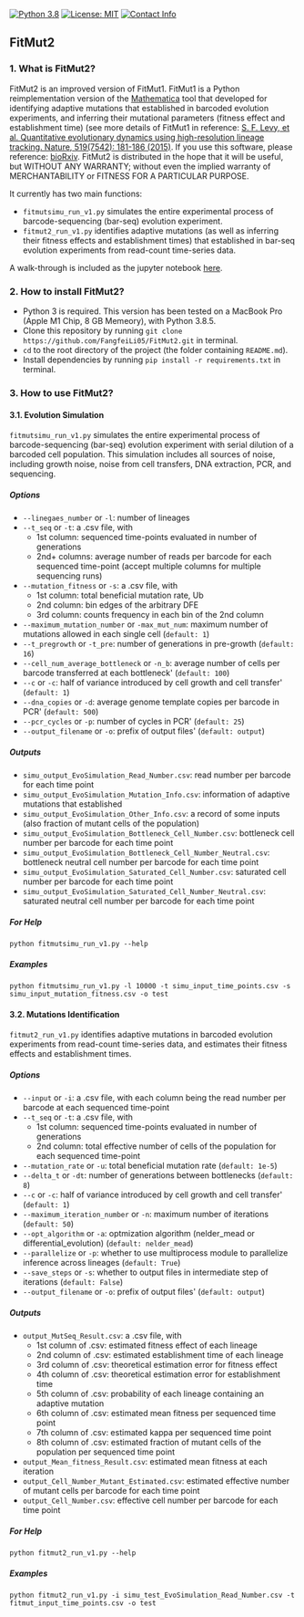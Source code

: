 [![Python 3.8](https://img.shields.io/badge/Python-3.8-blue.svg)](https://www.python.org/)
[![License: MIT](https://img.shields.io/badge/License-MIT-blue.svg)](https://opensource.org/licenses/MIT)
[![Contact Info](https://img.shields.io/badge/Contact-fangfeili0525@gmail.com-blue.svg)]()


## FitMut2

### 1. What is FitMut2?

FitMut2 is an improved version of FitMut1. FitMut1 is a Python reimplementation version of the [Mathematica](https://www.wolfram.com/mathematica/) tool that developed for identifying adaptive mutations that established in barcoded evolution experiments, and inferring their mutational parameters (fitness effect and establishment time) (see more details of FitMut1 in reference: [S. F. Levy, et al. Quantitative evolutionary dynamics using high-resolution lineage tracking. Nature, 519(7542): 181-186 (2015)](https://www.nature.com/articles/nature14279). If you use this software, please reference: [bioRxiv](). FitMut2 is distributed in the hope that it will be useful, but WITHOUT ANY WARRANTY; without even the implied warranty of MERCHANTABILITY or FITNESS FOR A PARTICULAR PURPOSE. 

It currently has two main functions:
* `fitmutsimu_run_v1.py` simulates the entire experimental process of barcode-sequencing (bar-seq) evolution experiment. 
* `fitmut2_run_v1.py` identifies adaptive mutations (as well as inferring their fitness effects and establishment times) that established in bar-seq evolution experiments from read-count time-series data.

A walk-through is included as the jupyter notebook [here](https://github.com/FangfeiLi05/FitMut2/blob/master/walk_through/walk_through.ipynb).


### 2. How to install FitMut2?

* Python 3 is required. This version has been tested on a MacBook Pro (Apple M1 Chip, 8 GB Memeory), with Python 3.8.5.
* Clone this repository by running `git clone https://github.com/FangfeiLi05/FitMut2.git` in terminal.
* `cd` to the root directory of the project (the folder containing `README.md`).
* Install dependencies by running `pip install -r requirements.txt` in terminal.


### 3. How to use FitMut2?

#### 3.1. Evolution Simulation
`fitmutsimu_run_v1.py` simulates the entire experimental process of barcode-sequencing (bar-seq) evolution experiment with serial dilution of a barcoded cell population. This simulation includes all sources of noise, including growth noise, noise from cell transfers, DNA extraction, PCR, and sequencing.

##### Options
* `--linegaes_number` or `-l`: number of lineages
* `--t_seq` or `-t`: a .csv file, with
  + 1st column: sequenced time-points evaluated in number of generations
  + 2nd+ columns: average number of reads per barcode for each sequenced time-point (accept multiple columns for multiple sequencing runs)
* `--mutation_fitness` or `-s`: a .csv file, with
  + 1st column: total beneficial mutation rate, Ub
  + 2nd column: bin edges of the arbitrary DFE
  + 3rd column: counts frequency in each bin of the 2nd column
* `--maximum_mutation_number` or `-max_mut_num`: maximum number of mutations allowed in each single cell (`default: 1`)
* `--t_pregrowth` or `-t_pre`: number of generations in pre-growth (`default: 16`)
* `--cell_num_average_bottleneck` or `-n_b`: average number of cells per barcode transferred at each bottleneck' (`default: 100`)
* `--c` or `-c`: half of variance introduced by cell growth and cell transfer' (`default: 1`)
* `--dna_copies` or `-d`: average genome template copies per barcode in PCR' (`default: 500`)
* `--pcr_cycles` or `-p`: number of cycles in PCR' (`default: 25`)
* `--output_filename` or `-o`: prefix of output files' (`default: output`)

##### Outputs
* `simu_output_EvoSimulation_Read_Number.csv`: read number per barcode for each time point
* `simu_output_EvoSimulation_Mutation_Info.csv`: information of adaptive mutations that established
* `simu_output_EvoSimulation_Other_Info.csv`: a record of some inputs (also fraction of mutant cells of the population)
* `simu_output_EvoSimulation_Bottleneck_Cell_Number.csv`: bottleneck cell number per barcode for each time point
* `simu_output_EvoSimulation_Bottleneck_Cell_Number_Neutral.csv`: bottleneck neutral cell number per barcode for each time point
* `simu_output_EvoSimulation_Saturated_Cell_Number.csv`: saturated cell number per barcode for each time point
* `simu_output_EvoSimulation_Saturated_Cell_Number_Neutral.csv`: saturated neutral cell number per barcode for each time point


##### For Help
```
python fitmutsimu_run_v1.py --help
```

##### Examples
```
python fitmutsimu_run_v1.py -l 10000 -t simu_input_time_points.csv -s simu_input_mutation_fitness.csv -o test
```    


#### 3.2. Mutations Identification
`fitmut2_run_v1.py` identifies adaptive mutations in barcoded evolution experiments from read-count time-series data, and estimates their fitness effects and establishment times. 

##### Options
* `--input` or `-i`: a .csv file, with each column being the read number per barcode at each sequenced time-point
* `--t_seq` or `-t`: a .csv file, with
  + 1st column: sequenced time-points evaluated in number of generations
  + 2nd column: total effective number of cells of the population for each sequenced time-point
* `--mutation_rate` or `-u`: total beneficial mutation rate (`default: 1e-5`)
* `--delta_t` or `-dt`: number of generations between bottlenecks (`default: 8`)
* `--c` or `-c`: half of variance introduced by cell growth and cell transfer' (`default: 1`)
* `--maximum_iteration_number` or `-n`: maximum number of iterations (`default: 50`)
* `--opt_algorithm` or `-a`: optmization algorithm (nelder_mead or differential_evolution) (`default: nelder_mead`)
* `--parallelize` or `-p`: whether to use multiprocess module to parallelize inference across lineages (`default: True`)
* `--save_steps` or `-s`: whether to output files in intermediate step of iterations (`default: False`)
* `--output_filename` or `-o`: prefix of output files' (`default: output`)

##### Outputs
* `output_MutSeq_Result.csv`: a .csv file, with
  + 1st column of .csv: estimated fitness effect of each lineage
  + 2nd column of .csv: estimated establishment time of each lineage
  + 3rd column of .csv: theoretical estimation error for fitness effect
  + 4th column of .csv: theoretical estimation error for establishment time
  + 5th column of .csv: probability of each lineage containing an adaptive mutation
  + 6th column of .csv: estimated mean fitness per sequenced time point
  + 7th column of .csv: estimated kappa per sequenced time point
  + 8th column of .csv: estimated fraction of mutant cells of the population per sequenced time point
* `output_Mean_fitness_Result.csv`: estimated mean fitness at each iteration
* `output_Cell_Number_Mutant_Estimated.csv`: estimated effective number of mutant cells per barcode for each time point
* `output_Cell_Number.csv`: effective cell number per barcode for each time point 

##### For Help
```
python fitmut2_run_v1.py --help
```  

##### Examples
```
python fitmut2_run_v1.py -i simu_test_EvoSimulation_Read_Number.csv -t fitmut_input_time_points.csv -o test
```
